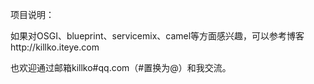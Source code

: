 
项目说明：


 	 

如果对OSGI、blueprint、servicemix、camel等方面感兴趣，可以参考博客http://killko.iteye.com

也欢迎通过邮箱killko#qq.com（#置换为@）和我交流。
